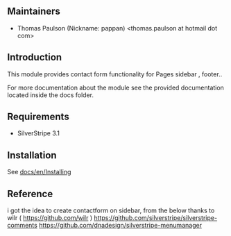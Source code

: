 ## Maintainers

 * Thomas Paulson (Nickname: pappan)
  <thomas.paulson at hotmail dot com>

## Introduction

This module provides contact form functionality for Pages sidebar , footer..

For more documentation about the module see the provided documentation located
inside the docs folder.

## Requirements

 * SilverStripe 3.1

## Installation

See <a href="docs/en/Installing">docs/en/Installing</a>

## Reference
i got the idea to create contactform on sidebar, from the below 
thanks to wilr ( https://github.com/wilr )
https://github.com/silverstripe/silverstripe-comments
https://github.com/dnadesign/silverstripe-menumanager	

